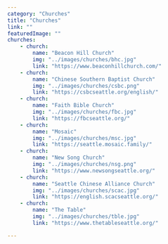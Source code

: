 ```yaml
---
category: "Churches"
title: "Churches"
link: ""
featuredImage: ""
churches:
    - church:
        name: "Beacon Hill Church"
        img: "../images/churches/bhc.jpg"
        link: "https://www.beaconhillchurch.com/"
    - church:
        name: "Chinese Southern Baptist Church"
        img: "../images/churches/csbc.png"
        link: "https://csbcseattle.org/english/"
    - church:
        name: "Faith Bible Church"
        img: "../images/churches/fbc.jpg"
        link: "https://fbcseattle.org/"
    - church:
        name: "Mosaic"
        img: "../images/churches/msc.jpg"
        link: "https://seattle.mosaic.family/"
    - church:
        name: "New Song Church"
        img: "../images/churches/nsg.png"
        link: "https://www.newsongseattle.org/"
    - church:
        name: "Seattle Chinese Alliance Church"
        img: "../images/churches/scac.jpg"
        link: "https://english.scacseattle.org/"
    - church:
        name: "The Table"
        img: "../images/churches/tble.jpg"
        link: "https://www.thetableseattle.org/"

---
```


